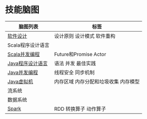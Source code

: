 # 技能脑图
| 脑图列表 | 标签 |
| ------ | ----- |
| [软件设计](https://github.com/dongjiaqiang/SkillMindMap/blob/master/%E8%BD%AF%E4%BB%B6%E8%AE%BE%E8%AE%A1.md) | 设计原则 设计模式 软件重构 |
| Scala程序设计语言 |   |
| [Scala并发编程](https://github.com/dongjiaqiang/SkillMindMap/blob/master/Scala%E5%B9%B6%E5%8F%91%E7%BC%96%E7%A8%8B.md) | Future和Promise Actor   |
| [Java程序设计语言](https://github.com/dongjiaqiang/SkillMindMap/blob/master/Java%E8%AF%AD%E8%A8%80%E7%A8%8B%E5%BA%8F%E8%AE%BE%E8%AE%A1.md) | 语法 并发 最佳实践 |
| [Java并发编程](https://github.com/dongjiaqiang/SkillMindMap/blob/master/Java%E5%B9%B6%E5%8F%91%E7%BC%96%E7%A8%8B.md) | 线程安全 同步机制  |
| [Java虚拟机](https://github.com/dongjiaqiang/SkillMindMap/blob/master/Java%E8%99%9A%E6%8B%9F%E6%9C%BA.md) | 内存区域 内存分配和垃圾收集 内存模型   |
| 流系统 | |
| 数据系统 | |
| [Spark](https://github.com/dongjiaqiang/SkillMindMap/blob/master/Spark.md) | RDD 转换算子 动作算子 |
